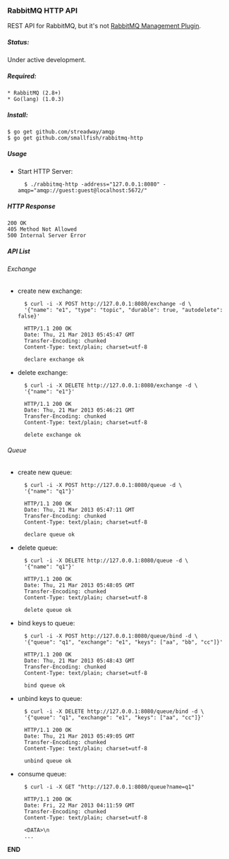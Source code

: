 ### RabbitMQ HTTP API


REST API for RabbitMQ, but it's not [RabbitMQ Management Plugin](http://www.rabbitmq.com/management.html).

##### Status:

Under active development.

##### Required:

    * RabbitMQ (2.8+)
    * Go(lang) (1.0.3)

##### Install:

    $ go get github.com/streadway/amqp
    $ go get github.com/smallfish/rabbitmq-http

##### Usage

* Start HTTP Server:

        $ ./rabbitmq-http -address="127.0.0.1:8080" -amqp="amqp://guest:guest@localhost:5672/"

##### HTTP Response

    200 OK
    405 Method Not Allowed
    500 Internal Server Error

##### API List

###### Exchange

* create new exchange:
        
        $ curl -i -X POST http://127.0.0.1:8080/exchange -d \
        '{"name": "e1", "type": "topic", "durable": true, "autodelete": false}'
         
        HTTP/1.1 200 OK
        Date: Thu, 21 Mar 2013 05:45:47 GMT
        Transfer-Encoding: chunked
        Content-Type: text/plain; charset=utf-8

        declare exchange ok
        
* delete exchange:

        $ curl -i -X DELETE http://127.0.0.1:8080/exchange -d \
        '{"name": "e1"}'
        
        HTTP/1.1 200 OK
        Date: Thu, 21 Mar 2013 05:46:21 GMT
        Transfer-Encoding: chunked
        Content-Type: text/plain; charset=utf-8

        delete exchange ok

###### Queue

* create new queue:

        $ curl -i -X POST http://127.0.0.1:8080/queue -d \
        '{"name": "q1"}'
        
        HTTP/1.1 200 OK
        Date: Thu, 21 Mar 2013 05:47:11 GMT
        Transfer-Encoding: chunked
        Content-Type: text/plain; charset=utf-8

        declare queue ok

        
* delete queue:

        $ curl -i -X DELETE http://127.0.0.1:8080/queue -d \
        '{"name": "q1"}'
        
        HTTP/1.1 200 OK
        Date: Thu, 21 Mar 2013 05:48:05 GMT
        Transfer-Encoding: chunked
        Content-Type: text/plain; charset=utf-8

        delete queue ok
        
* bind keys to queue:

        $ curl -i -X POST http://127.0.0.1:8080/queue/bind -d \
        '{"queue": "q1", "exchange": "e1", "keys": ["aa", "bb", "cc"]}'
        
        HTTP/1.1 200 OK
        Date: Thu, 21 Mar 2013 05:48:43 GMT
        Transfer-Encoding: chunked
        Content-Type: text/plain; charset=utf-8

        bind queue ok

* unbind keys to queue:

        $ curl -i -X DELETE http://127.0.0.1:8080/queue/bind -d \
        '{"queue": "q1", "exchange": "e1", "keys": ["aa", "cc"]}'
        
        HTTP/1.1 200 OK
        Date: Thu, 21 Mar 2013 05:49:05 GMT
        Transfer-Encoding: chunked
        Content-Type: text/plain; charset=utf-8

        unbind queue ok

* consume queue:

        $ curl -i -X GET "http://127.0.0.1:8080/queue?name=q1"

        HTTP/1.1 200 OK
        Date: Fri, 22 Mar 2013 04:11:59 GMT
        Transfer-Encoding: chunked
        Content-Type: text/plain; charset=utf-8

        <DATA>\n
        ...

__END__
